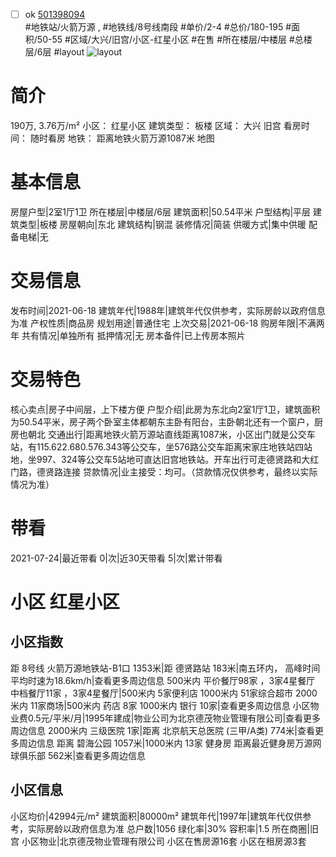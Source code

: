 - [ ] ok [501398094](https://bj.5i5j.com/ershoufang/501398094.html)  
 #地铁站/火箭万源 ,  #地铁线/8号线南段
#单价/2-4 #总价/180-195 #面积/50-55   #区域/大兴/旧宫/小区-红星小区 #在售 #所在楼层/中楼层 #总楼层/6层 #layout 
![layout](http://image2a.5i5j.com/bdir/layout/a9ebdd525f384fc896a08a301104bb14.jpg_P5.jpg) 
# 简介 
 190万,  3.76万/m² 
小区： 红星小区
建筑类型： 板楼
区域： 大兴 旧宫
看房时间： 随时看房
地铁： 距离地铁火箭万源1087米 地图
# 基本信息 
 房屋户型|2室1厅1卫
所在楼层|中楼层/6层
建筑面积|50.54平米
户型结构|平层
建筑类型|板楼
房屋朝向|东北
建筑结构|钢混
装修情况|简装
供暖方式|集中供暖
配备电梯|无
# 交易信息 
 发布时间|2021-06-18
建筑年代|1988年|建筑年代仅供参考，实际房龄以政府信息为准
产权性质|商品房
规划用途|普通住宅
上次交易|2021-06-18
购房年限|不满两年
共有情况|单独所有
抵押情况|无
房本备件|已上传房本照片
# 交易特色 
 核心卖点|房子中间层，上下楼方便
户型介绍|此房为东北向2室1厅1卫，建筑面积为50.54平米，房子两个卧室主体都朝东主卧有阳台，主卧朝北还有一个窗户，厨房也朝北
交通出行|距离地铁火箭万源站直线距离1087米，小区出门就是公交车站，有115.622.680.576.343等公交车，坐576路公交车距离宋家庄地铁站四站地，坐997、324等公交车5站地可直达旧宫地铁站。开车出行可走德贤路和大红门路，德贤路连接
贷款情况|业主接受：均可。（贷款情况仅供参考，最终以实际情况为准）
# 带看 
 2021-07-24|最近带看	 0|次|近30天带看	 5|次|累计带看
# 小区 红星小区
## 小区指数 
 距 8号线 火箭万源地铁站-B1口 1353米|距 德贤路站 183米|南五环内， 高峰时间平均时速为18.6km/h|查看更多周边信息
500米内 平价餐厅98家 ，3家4星餐厅
中档餐厅11家 ，3家4星餐厅|500米内 5家便利店
1000米内 51家综合超市
2000米内 11家商场|500米内 药店 8家
1000米内 银行 10家|查看更多周边信息
小区物业费0.5元/平米/月|1995年建成|物业公司为北京德茂物业管理有限公司|查看更多周边信息
2000米内 三级医院 1家|距离 北京航天总医院 (三甲/A类) 774米|查看更多周边信息
距离 碧海公园 1057米|1000米内 13家 健身房
距离最近健身房万源网球俱乐部 562米|查看更多周边信息
## 小区信息 
 小区均价|42994元/m²
建筑面积|80000m²
建筑年代|1997年|建筑年代仅供参考，实际房龄以政府信息为准
总户数|1056
绿化率|30%
容积率|1.5
所在商圈|旧宫
小区物业|北京德茂物业管理有限公司
小区在售房源16套
小区在租房源3套
